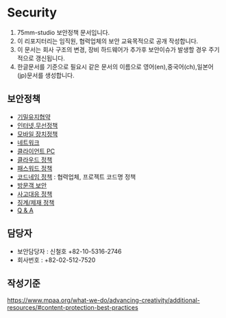# Security

1. 75mm-studio 보안정책 문서입니다.
1. 이 리포지터리는 임직원, 협력업체의 보안 교육목적으로 공개 작성합니다.
1. 이 문서는 회사 구조의 변경, 장비 하드웨어가 추가후 보안이슈가 발생할 경우 주기적으로 갱신됩니다.
1. 한글문서를 기준으로 필요시 같은 문서의 이름으로 영어(en),중국어(ch),일본어(jp)문서를 생성합니다.

## 보안정책
- [기밀유지협약](docs/nda.md)
- [인터넷,무선정책](docs/internet.md)
- [모바일 장치정책](docs/mobile.md)
- [네트워크](docs/network.md)
- [클라이언트 PC](docs/clientpc.md)
- [클라우드 정책](docs/cloud.md)
- [패스워드 정책](docs/password.md)
- [코드네임 정책](docs/codename.md) : 협력업체, 프로젝트 코드명 정책
- [방문객 보안](docs/guest.md)
- [사고대응 정책](docs/security_incident_response.md)
- [징계/제재 정책](docs/security_disciplinary_action.md)
- [Q & A](docs/qna.md)

## 담당자
- 보안담당자 : 신철호 +82-10-5316-2746
- 회사번호 : +82-02-512-7520

## 작성기준
https://www.mpaa.org/what-we-do/advancing-creativity/additional-resources/#content-protection-best-practices

